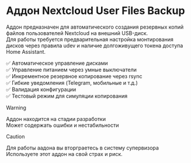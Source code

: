 # Аддон Nextcloud User Files Backup

Аддон предназначен для автоматического создания резервных копий файлов
пользователей Nextcloud на внешний USB-диск.  
Для работы требуется предварительная настройка монтирования дисков через правила
udev и наличие долгоживущего токена доступа Home Assistant.

✅ Автоматическое управление дисками  
✅ Управление питанием через умные выключатели  
✅ Инкрементное резервное копирование через rsync  
✅ Гибкие уведомления (Telegram, мобильные и т.д.)  
✅ Валидация конфигурации  
✅ Тестовый режим для симуляции копирования  

> [!WARNING]
> Аддон находится на стадии разработки  
> Может содержать ошибки и нестабильности

> [!CAUTION]
> Для работы аадона вы вторграетесь в систему супервизора
> Используете этот аддон на свой страх и риск.  
